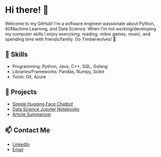 # Hi there! 👋

Welcome to my GitHub! I'm a software engineer passionate about Python, AI/Machine Learning, and Data Science. When I'm not working/developing my computer skills I enjoy exercising, reading, video games, music, and spending time with friends/family. Go Timberwolves! :wolf:

## 🚀 Skills
- Programming: Python, Java, C++, SQL, Golang
- Libraries/Frameworks: Pandas, Numpy, Scikit
- Tools: Git, Azure

## 🌟 Projects
- [Simple Hugging Face Chatbot](https://github.com/barbercash/Simple-Hugging-Face-Chat-Bot/tree/main) 
- [Data Science Jupyter Notebooks](https://github.com/barbercash/Data-Science-Notebooks)
- [Article Summarizer](https://github.com/barbercash/ArticleSummarizer)

## 📫 Contact Me
- [LinkedIn](www.linkedin.com/in/cash-griffith-barber)
- [Email](mailto:barbercash@yahoo.com)
